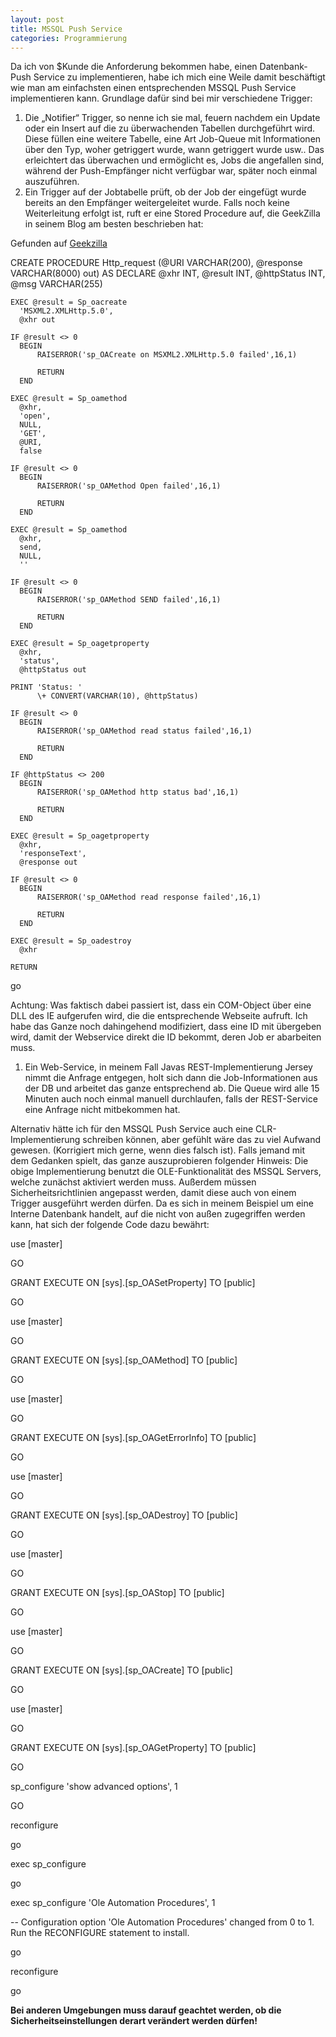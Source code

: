 ```yaml
---
layout: post
title: MSSQL Push Service
categories: Programmierung
---
```


Da ich von $Kunde die Anforderung bekommen habe, einen Datenbank-Push Service zu implementieren, habe ich mich eine Weile damit beschäftigt wie man am einfachsten einen entsprechenden MSSQL Push Service implementieren kann. <!--more-->Grundlage dafür sind bei mir verschiedene Trigger:

1.  Die „Notifier“ Trigger, so nenne ich sie mal, feuern nachdem ein Update oder ein Insert auf die zu überwachenden Tabellen durchgeführt wird. Diese füllen eine weitere Tabelle, eine Art Job-Queue mit Informationen über den Typ, woher getriggert wurde, wann getriggert wurde usw.. Das erleichtert das überwachen und ermöglicht es, Jobs die angefallen sind, während der Push-Empfänger nicht verfügbar war, später noch einmal auszuführen.
2.  Ein Trigger auf der Jobtabelle prüft, ob der Job der eingefügt wurde bereits an den Empfänger weitergeleitet wurde. Falls noch keine Weiterleitung erfolgt ist, ruft er eine Stored Procedure auf, die GeekZilla in seinem Blog am besten beschrieben hat:

Gefunden auf [Geekzilla](http://www.geekzilla.co.uk/View24CF9B2B-4099-4ED7-B360-89B14C11DAE8.htm)

CREATE PROCEDURE Http_request (@URI      VARCHAR(200), 
                               @response VARCHAR(8000) out) 
AS 
    DECLARE @xhr        INT, 
            @result     INT, 
            @httpStatus INT, 
            @msg        VARCHAR(255) 

    EXEC @result = Sp_oacreate 
      'MSXML2.XMLHttp.5.0', 
      @xhr out 

    IF @result <> 0 
      BEGIN 
          RAISERROR('sp_OACreate on MSXML2.XMLHttp.5.0 failed',16,1) 

          RETURN 
      END 

    EXEC @result = Sp_oamethod 
      @xhr, 
      'open', 
      NULL, 
      'GET', 
      @URI, 
      false 

    IF @result <> 0 
      BEGIN 
          RAISERROR('sp_OAMethod Open failed',16,1) 

          RETURN 
      END 

    EXEC @result = Sp_oamethod 
      @xhr, 
      send, 
      NULL, 
      '' 

    IF @result <> 0 
      BEGIN 
          RAISERROR('sp_OAMethod SEND failed',16,1) 

          RETURN 
      END 

    EXEC @result = Sp_oagetproperty 
      @xhr, 
      'status', 
      @httpStatus out 

    PRINT 'Status: ' 
          \+ CONVERT(VARCHAR(10), @httpStatus) 

    IF @result <> 0 
      BEGIN 
          RAISERROR('sp_OAMethod read status failed',16,1) 

          RETURN 
      END 

    IF @httpStatus <> 200 
      BEGIN 
          RAISERROR('sp_OAMethod http status bad',16,1) 

          RETURN 
      END 

    EXEC @result = Sp_oagetproperty 
      @xhr, 
      'responseText', 
      @response out 

    IF @result <> 0 
      BEGIN 
          RAISERROR('sp_OAMethod read response failed',16,1) 

          RETURN 
      END 

    EXEC @result = Sp_oadestroy 
      @xhr 

    RETURN 

go

Achtung: Was faktisch dabei passiert ist, dass ein COM-Object über eine DLL des IE aufgerufen wird, die die entsprechende Webseite aufruft. Ich habe das Ganze noch dahingehend modifiziert, dass eine ID mit übergeben wird, damit der Webservice direkt die ID bekommt, deren Job er abarbeiten muss.

1.  Ein Web-Service, in meinem Fall Javas REST-Implementierung Jersey nimmt die Anfrage entgegen, holt sich dann die Job-Informationen aus der DB und arbeitet das ganze entsprechend ab. Die Queue wird alle 15 Minuten auch noch einmal manuell durchlaufen, falls der REST-Service eine Anfrage nicht mitbekommen hat.

Alternativ hätte ich für den MSSQL Push Service auch eine CLR-Implementierung schreiben können, aber gefühlt wäre das zu viel Aufwand gewesen. (Korrigiert mich gerne, wenn dies falsch ist). Falls jemand mit dem Gedanken spielt, das ganze auszuprobieren folgender Hinweis: Die obige Implementierung benutzt die OLE-Funktionalität des MSSQL Servers, welche zunächst aktiviert werden muss. Außerdem müssen Sicherheitsrichtlinien angepasst werden, damit diese auch von einem Trigger ausgeführt werden dürfen. Da es sich in meinem Beispiel um eine Interne Datenbank handelt, auf die nicht von außen zugegriffen werden kann, hat sich der folgende Code dazu bewährt:

use \[master\]

GO

GRANT EXECUTE ON \[sys\].\[sp_OASetProperty\] TO \[public\]

GO

use \[master\]

GO

GRANT EXECUTE ON \[sys\].\[sp_OAMethod\] TO \[public\]

GO

use \[master\]

GO

GRANT EXECUTE ON \[sys\].\[sp_OAGetErrorInfo\] TO \[public\]

GO

use \[master\]

GO

GRANT EXECUTE ON \[sys\].\[sp_OADestroy\] TO \[public\]

GO

use \[master\]

GO

GRANT EXECUTE ON \[sys\].\[sp_OAStop\] TO \[public\]

GO

use \[master\]

GO

GRANT EXECUTE ON \[sys\].\[sp_OACreate\] TO \[public\]

GO

use \[master\]

GO

GRANT EXECUTE ON \[sys\].\[sp_OAGetProperty\] TO \[public\]

GO

sp_configure 'show advanced options', 1

GO

reconfigure

go

exec sp_configure

go

exec sp_configure 'Ole Automation Procedures', 1

\-\- Configuration option 'Ole Automation Procedures' changed from 0 to 1. Run the RECONFIGURE statement to install.

go

reconfigure

go

**Bei anderen Umgebungen muss darauf geachtet werden, ob die Sicherheitseinstellungen derart verändert werden dürfen!**